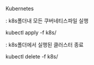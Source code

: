 Kubernetes



: k8s폴더내 모든 쿠버네티스파일 실행

kubectl apply -f k8s/

: k8s폴더에서 실행된 클러스터 종료

kubectl delete -f k8s/